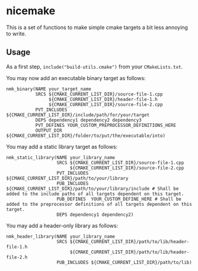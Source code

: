 # nicemake

This is a set of functions to make simple cmake targets a bit less annoying to write.

## Usage

As a first step, `include("build-utils.cmake")` from your `CMakeLists.txt`.

You may now add an executable binary target as follows:

```
nmk_binary(NAME your_target_name
           SRCS ${CMAKE_CURRENT_LIST_DIR}/source-file-1.cpp
                ${CMAKE_CURRENT_LIST_DIR}/header-file-1.h
                ${CMAKE_CURRENT_LIST_DIR}/source-file-2.cpp
           PVT_INCLUDES ${CMAKE_CURRENT_LIST_DIR}/include/path/for/your/target
           DEPS dependency1 dependency2 dependency3
           PVT_DEFINES YOUR_CUSTOM_PREPROCESSOR_DEFINITIONS_HERE
           OUTPUT_DIR ${CMAKE_CURRENT_LIST_DIR}/folder/to/put/the/executable/into)
```

You may add a static library target as follows:

```
nmk_static_library(NAME your_library_name
                   SRCS ${CMAKE_CURRENT_LIST_DIR}/source-file-1.cpp
                        ${CMAKE_CURRENT_LIST_DIR}/source-file-2.cpp
                   PVT_INCLUDES ${CMAKE_CURRENT_LIST_DIR}/path/to/your/library
                   PUB_INCLUDES ${CMAKE_CURRENT_LIST_DIR}/path/to/your/library/include # Shall be added to the include paths of all targets dependent on this target.
                   PUB_DEFINES  YOUR_CUSTOM_DEFINE_HERE # Shall be added to the preprocessor definitions of all targets dependent on this target.
                   DEPS dependency1 dependency2)
```

You may add a header-only library as follows:

```
nmk_header_library(NAME your_library_name
                   SRCS ${CMAKE_CURRENT_LIST_DIR}/path/to/lib/header-file-1.h
                        ${CMAKE_CURRENT_LIST_DIR}/path/to/lib/header-file-2.h
                   PUB_INCLUDES ${CMAKE_CURRENT_LIST_DIR}/path/to/lib)
```
